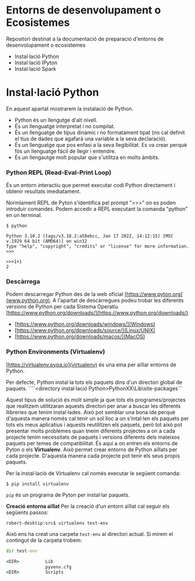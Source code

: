 # Entorns de desenvolupament o Ecosistemes 
Repositori destinat a la documentació de preparació d'entorns de desenvolupament o ecosistemes

* Instal·lació Python
* Instal·lació IPyton
* Instal·lació Spark

# Instal·lació Python

En aquest apartat mostrarem la instalació de Python.
* Python és un llengutge d'alt nivell.
* És un llenguatge interpretat i no compilat.
* És un llenguatge de tipus dinàmic i no formatament tipat (no cal definit el tius de dades que agafarà una variable a la seva declaració).
* És un llenguatge que pos enfasi a la seva llegibilitat. Es va crear perquè fós un llenguatge fàcil de llegir i entendre.
* És un llengautge molt popular que s'utilitza en molts àmbits.

### Python REPL (Read-Eval-Print Loop)
És un entorn interactiu que permet executar codi Python directament i obtenir resultats imediatament.

Normlament REPL de Pyton s'identifica pel prompt ">>>" on es poden introduir comandes.
Podem accedir a REPL executant la comanda "python" en un terminal.

```shell
$ python

Python 3.10.2 (tags/v3.10.2:a58ebcc, Jan 17 2022, 14:12:15) [MSC v.1929 64 bit (AMD64)] on win32
Type "help", "copyright", "credits" or "license" for more information.
>>>

>>>1+1
2
```

### Descàrrega
Podem descarregar Python des de la web oficial [https://www.pyton.org](www.python.org).
A l'apartat de descàrregues podeu trobar les diferents versions de Python per cada Sistema Operatiu [https://www.python.org/downloads/](https://www.python.org/downloads/)
* [https://www.python.org/downloads/windows/](Windows)
* [https://www.python.org/downloads/source/](Linux/UNIX)
* [https://www.python.org/downloads/macos/](MacOS)

### Python Environments (Virtualenv)
[https://virtualenv.pypa.io](virtualenv) és una eina per aïllar entorns de Python.

Per defecte, Python instal·la tots els paquets dins d'un directori global de paquets. ````<directory instal·lació Python>PythonXX\Lib\site-packages```

Aquest tipus de solució és molt simple ja que tots els programes/projectes que realitzem utilitzaran aquests directori per anar a buscar les diferents llibreries que tenim instal·lades.  Això pot semblar una bona ide perquè d'aquesta manera només cal tenir un sol lloc a on s'intal·len els paquets per tots els meus aplicatius i aquests reutilitzen els paquets, però tot això pot presentar molts problemes quan tneim diferents projectes a on a cada projecte tenim necessitats de paquets i versions diferents dels mateixos paquets per temes de compatibilitat.
És aquí a on entren els entorns de Pyton o els **Virtualenv**. Això permet crear entorns de Python aïllats per cada projecte. D'aquesta manera cada projecte pot tenir els seus propis paquets.

Per la instal·lació de Virtualenv cal només executar le següent comanda:
```shell
$ pip install virtualenv
```

```pip``` és un programa de Pyton per instal·lar paquets.

**Creació entorna aïllat**
Per la creació d'un entorn aïllat cal seguir els següents passos:
```shell
robert-desktip:src$ virtualenv test-env
```
Això ens ha creat una carpeta ```test-env``` al directori actual. Si mirem el contingut de la carpeta trobem:
```cmd
dir test-env

<DIR>          Lib
               pyvenv.cfg
<DIR>          Scripts

```
```shell

```














